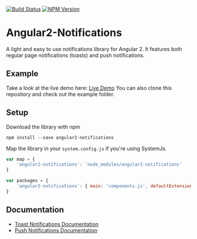 [![Build Status](https://travis-ci.org/flauc/angular2-notifications.svg?branch=master)](https://travis-ci.org/flauc/angular2-notifications)
[![NPM Version](https://img.shields.io/badge/npm-0.4.46-brightgreen.svg?style=flat)](https://www.npmjs.com/package/angular2-notifications)
# Angular2-Notifications
A light and easy to use notifications library for Angular 2. It features both regular page notifications (toasts) and push notifications. 

## Example
Take a look at the live demo here: [Live Demo](http://flauc.github.io/angular2-notifications)
You can also clone this repository and check out the example folder.

## Setup
Download the library with npm
```
npm install --save angular2-notifications
```

Map the library in your `system.config.js` if you're using SystemJs.
```js
var map = {
    'angular2-notifications': 'node_modules/angular2-notifications'
}

var packages = {
    'angular2-notifications': { main: 'components.js', defaultExtension: 'js' }
}
```

## Documentation 

* [Toast Notifications Documentation](https://github.com/flauc/angular2-notifications/tree/master/docs/toastNotifications.md)
* [Push Notifications Documentation](https://github.com/flauc/angular2-notifications/tree/master/docs/pushNotifications.md)

